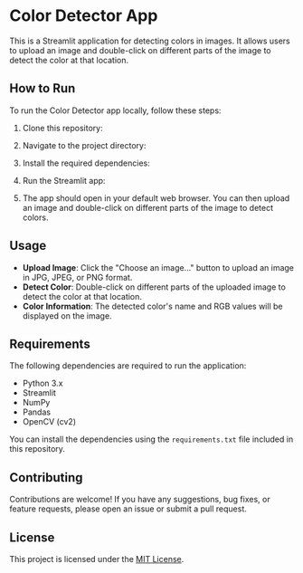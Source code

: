 # Color Detector App

This is a Streamlit application for detecting colors in images. It allows users to upload an image and double-click on different parts of the image to detect the color at that location.

## How to Run

To run the Color Detector app locally, follow these steps:

1. Clone this repository:


2. Navigate to the project directory:


3. Install the required dependencies:


4. Run the Streamlit app:


5. The app should open in your default web browser. You can then upload an image and double-click on different parts of the image to detect colors.

## Usage

- **Upload Image**: Click the "Choose an image..." button to upload an image in JPG, JPEG, or PNG format.
- **Detect Color**: Double-click on different parts of the uploaded image to detect the color at that location.
- **Color Information**: The detected color's name and RGB values will be displayed on the image.

## Requirements

The following dependencies are required to run the application:

- Python 3.x
- Streamlit
- NumPy
- Pandas
- OpenCV (cv2)

You can install the dependencies using the `requirements.txt` file included in this repository.

## Contributing

Contributions are welcome! If you have any suggestions, bug fixes, or feature requests, please open an issue or submit a pull request.

## License

This project is licensed under the [MIT License](LICENSE).
